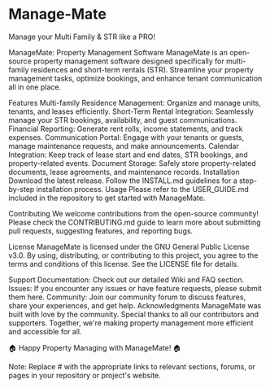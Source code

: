 # Manage-Mate
Manage your Multi Family &amp; STR like a PRO! 


ManageMate: Property Management Software
ManageMate is an open-source property management software designed specifically for multi-family residences and short-term rentals (STR). Streamline your property management tasks, optimize bookings, and enhance tenant communication all in one place.

Features
Multi-family Residence Management: Organize and manage units, tenants, and leases efficiently.
Short-Term Rental Integration: Seamlessly manage your STR bookings, availability, and guest communications.
Financial Reporting: Generate rent rolls, income statements, and track expenses.
Communication Portal: Engage with your tenants or guests, manage maintenance requests, and make announcements.
Calendar Integration: Keep track of lease start and end dates, STR bookings, and property-related events.
Document Storage: Safely store property-related documents, lease agreements, and maintenance records.
Installation
Download the latest release.
Follow the INSTALL.md guidelines for a step-by-step installation process.
Usage
Please refer to the USER_GUIDE.md included in the repository to get started with ManageMate.

Contributing
We welcome contributions from the open-source community! Please check the CONTRIBUTING.md guide to learn more about submitting pull requests, suggesting features, and reporting bugs.

License
ManageMate is licensed under the GNU General Public License v3.0. By using, distributing, or contributing to this project, you agree to the terms and conditions of this license. See the LICENSE file for details.

Support
Documentation: Check out our detailed Wiki and FAQ section.
Issues: If you encounter any issues or have feature requests, please submit them here.
Community: Join our community forum to discuss features, share your experiences, and get help.
Acknowledgments
ManageMate was built with love by the community. Special thanks to all our contributors and supporters. Together, we're making property management more efficient and accessible for all.

🏠 Happy Property Managing with ManageMate! 🏠

Note: Replace # with the appropriate links to relevant sections, forums, or pages in your repository or project's website.
